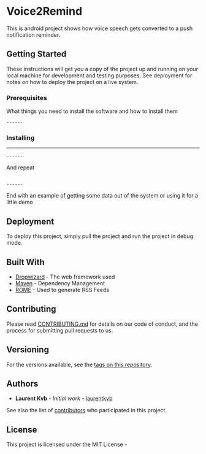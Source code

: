 # Voice2Remind

This is android project shows how voice speech gets converted to a push notification reminder.

## Getting Started

These instructions will get you a copy of the project up and running on your local machine for development and testing purposes. See deployment for notes on how to deploy the project on a live system.

### Prerequisites

What things you need to install the software and how to install them

```
------
```

### Installing

------

```
------
```

And repeat

```

------

```

End with an example of getting some data out of the system or using it for a little demo

## Deployment

To deploy this project, simply pull the project and run the project in debug mode.

## Built With

* [Dropwizard](http://www.dropwizard.io/1.0.2/docs/) - The web framework used
* [Maven](https://maven.apache.org/) - Dependency Management
* [ROME](https://rometools.github.io/rome/) - Used to generate RSS Feeds

## Contributing

Please read [CONTRIBUTING.md](https://gist.github.com/PurpleBooth/b24679402957c63ec426) for details on our code of conduct, and the process for submitting pull requests to us.

## Versioning

For the versions available, see the [tags on this repository](https://github.com/your/project/tags). 

## Authors

* **Laurent Kvb** - *Initial work* - [laurentkvb](https://github.com/laurentkvb)

See also the list of [contributors](https://github.com/your/project/contributors) who participated in this project.

## License

This project is licensed under the MIT License - 


